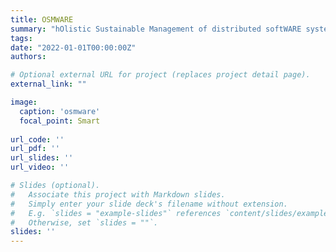 ```yaml
---
title: OSMWARE
summary: "hOlistic Sustainable Management of distributed softWARE systems."
tags:
date: "2022-01-01T00:00:00Z"
authors: 

# Optional external URL for project (replaces project detail page).
external_link: ""

image:
  caption: 'osmware'
  focal_point: Smart
  
url_code: ''
url_pdf: ''
url_slides: ''
url_video: ''

# Slides (optional).
#   Associate this project with Markdown slides.
#   Simply enter your slide deck's filename without extension.
#   E.g. `slides = "example-slides"` references `content/slides/example-slides.md`.
#   Otherwise, set `slides = ""`.
slides: ''
---
```

<!-- Here you can insert a description -->

